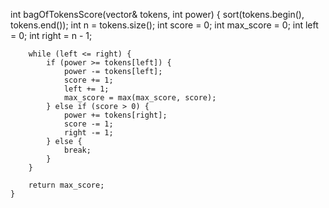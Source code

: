  int bagOfTokensScore(vector<int>& tokens, int power) {
         sort(tokens.begin(), tokens.end());
        int n = tokens.size();
        int score = 0;
        int max_score = 0;
        int left = 0;
        int right = n - 1;
        
        while (left <= right) {
            if (power >= tokens[left]) {
                power -= tokens[left];
                score += 1;
                left += 1;
                max_score = max(max_score, score);
            } else if (score > 0) {
                power += tokens[right];
                score -= 1;
                right -= 1;
            } else {
                break;
            }
        }
        
        return max_score;
    }
